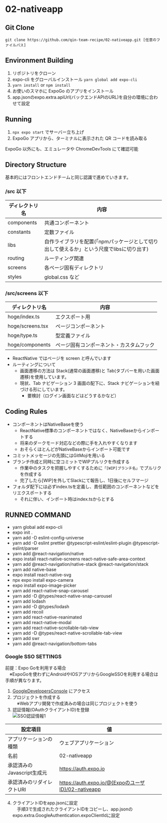 # 02-nativeapp

## Git Clone

```
git clone https://github.com/qin-team-recipe/02-nativeapp.git [任意のファイルパス]
```

## Environment Building

1. リポジトリをクローン
2. expo-cli をグローバルインストール `yarn global add expo-cli`
3. `yarn install` or `npm install`
4. お使いのスマホに ExpoGo のアプリをインストール
5. app.jsonのexpo.extra.apiUrl(バックエンドAPIのURL)を自分の環境に合わせて設定

## Running

1. `npx expo start` でサーバー立ち上げ
2. ExpoGo アプリから、ターミナルに表示された QR コードを読み取る

ExpoGo 以外にも、エミュレータや ChromeDevTools にて確認可能

## Directory Structure

基本的にはフロントエンドチームと同じ認識で進めていきます。

### /src 以下

| ディレクトリ名  | 内容 |
| ------------- | ------------- |
| components  | 共通コンポーネント  |
| constants  | 定数ファイル  |
| libs  | 自作ライブラリを配置(「npmパッケージとして切り出して使えるか」という尺度でlibsに切り出す)|
| routing  | ルーティング関連  |
| screens  | 各ページ固有ディレクトリ  |
| styles  | global.css など  |

### /src/screens 以下

| ディレクトリ名  | 内容 |
| ------------- | ------------- |
| hoge/index.ts  | エクスポート用  |
| hoge/screens.tsx  | ページコンポーネント  |
| hoge/type.ts  | 型定義ファイル  |
| hoge/components  | ページ固有コンポーネント・カスタムフック  |


- ReactNative ではページを screen と呼んでいます
- ルーティングについて
  - 画面遷移の方法は Stack(通常の画面遷移)と Tab(タブバーを用いた画面遷移)を使用しています。
  - 現状、Tab ナビゲーション 3 画面の配下に、Stack ナビゲーションを紐づける形にしています。
    - 要検討（ログイン画面などはどうするかなど）

## Coding Rules
- コンポーネントはNativeBaseを使う
  - ReactNative標準のコンポーネントではなく、NativeBaseからインポートする
  - 将来のダークモード対応などの際に手を入れやすくなります
  - おそらくほとんどがNativeBaseからインポート可能です
- コミットメッセージの先頭にはGitMojiを用いる
- ブランチ作成と同時に空コミットでWIPプルリクを作成する
  - 作業中のタスクを把握しやすくするために`「[WIP]ブランチ名」`でプルリクを作成する
  - 完了したら[WIP]を外してSlackにて報告し、1日後にセルフマージ
- フォルダ配下には必ずindex.tsを定義し、責任範囲のコンポーネントなどをリエクスポートする
  - それに伴い、インポート時はindex.tsからとする

## RUNNED COMMAND

- yarn global add expo-cli
- expo init .
- yarn add -D eslint-config-universe
- yarn add -D eslint prettier @typescript-eslint/eslint-plugin @typescript-eslint/parser
- yarn add @react-navigation/native
- expo install react-native-screens react-native-safe-area-context
- yarn add @react-navigation/native-stack @react-navigation/stack
- yarn add native-base
- expo install react-native-svg
- npx expo install expo-camera
- expo install expo-image-picker
- yarn add react-native-snap-carousel
- yarn add -D @types/react-native-snap-carousel
- yarn add lodash
- yarn add -D @types/lodash
- yarn add recoil
- yarn add react-native-reanimated
- yarn add react-native-modal
- yarn add react-native-scrollable-tab-view
- yarn add -D @types/react-native-scrollable-tab-view
- yarn add swr
- yarn add @react-navigation/bottom-tabs

### Google SSO SETTINGS
前提：Expo Goを利用する場合  
　※ExpoGoを使わずにAndroidやIOSアプリからGoogleSSOを利用する場合は手順が異なります。  

1. [GoogleDevelopersConsole](https://console.developers.google.com/project) にアクセス   
2. プロジェクトを作成する  
　※Webアプリ開発で作成済みの場合は同じプロジェクトを使う 
3. 認証情報(OAuthクライアントID)を登録  
![SSO認証情報1](https://github.com/qin-team-recipe/02-nativeapp/assets/5800064/8a1a7576-5645-434e-a325-07c6a2440e92)

| 設定項目  | 値 |
| ------------- | ------------- |
| アプリケーションの種類  | ウェブアプリケーション  |
| 名前  | 02-nativeapp  |
| 承認済みのJavascript生成元  | https://auth.expo.io |
| 承認済みのリダイレクトURI  | https://auth.expo.io/@{ExpoのユーザID}/02-nativeapp  |

4. クライアントIDをapp.jsonに設定  
　手順3で生成されたクライアントIDをコピーし、app.jsonのexpo.extra.GoogleAuthentication.expoClientIdに設定  
